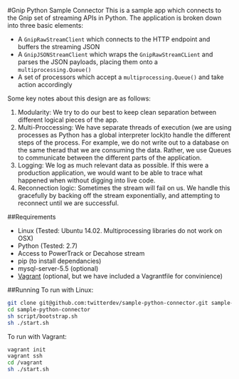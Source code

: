#Gnip Python Sample Connector
This is a sample app which connects to the Gnip set of streaming APIs in Python. The application is broken down into three basic elements:
 - A ```GnipRawStreamClient``` which connects to the HTTP endpoint and buffers the streaming JSON
 - A ```GnipJSONStreamClient``` which wraps the ```GnipRawStreamCLient``` and parses the JSON payloads, placing them onto a ```multiprocessing.Queue()```
 - A set of processors which accept a ```multiprocessing.Queue()``` and take action accordingly

Some key notes about this design are as follows:
 1. Modularity: We try to do our best to keep clean separation between different logical pieces of the app.
 2. Multi-Proccessing: We have separate threads of execution (we are using processes as Python has a global interpreter lock)to handle the different steps of the process. For example, we do not write out to a database on the same therad that we are consuming the data. Rather, we use Queues to communicate between the different parts of the application.
 3. Logging: We log as much relevant data as possible. If this were a production application, we would want to be able to trace what happened when without digging into live code.
 4. Reconnection logic: Sometimes the stream will fail on us. We handle this gracefully by backing off the stream exponentially, and attempting to reconnect until we are successful.

##Requirements

 - Linux (Tested: Ubuntu 14.02. Multiprocessing libraries do not work on OSX)
 - Python (Tested: 2.7)
 - Access to PowerTrack or Decahose stream
 - pip (to install dependancies)
 - mysql-server-5.5 (optional)
 - [Vagrant](https://www.vagrantup.com/) (optional, but we have included a Vagrantfile for convinience)

##Running
 To run with Linux:
 ```bash
 git clone git@github.com:twitterdev/sample-python-connector.git sample-python-connector
 cd sample-python-connector
 sh script/bootstrap.sh
 sh ./start.sh
 ```

 To run with Vagrant:
 ```bash
 vagrant init
 vagrant ssh
 cd /vagrant
 sh ./start.sh
 ```
